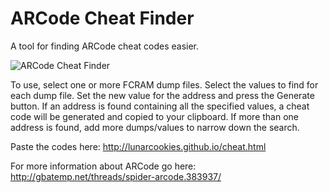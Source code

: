 ARCode Cheat Finder
============

A tool for finding ARCode cheat codes easier. 

![ARCode Cheat Finder](http://raulbojalil.com/exp/CheatFinder.png "cheatfinder")

To use, select one or more FCRAM dump files. Select the values to find for each dump file. Set the new value for the address and press the Generate button.
If an address is found containing all the specified values, a cheat code will be generated and copied to your clipboard. 
If more than one address is found, add more dumps/values to narrow down the search.

Paste the codes here:
http://lunarcookies.github.io/cheat.html

For more information about ARCode go here:
http://gbatemp.net/threads/spider-arcode.383937/